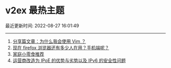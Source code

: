 # v2ex 最热主题

最近更新时间: 2022-08-27 16:01:49

--- 
1. [分享篇文章：为什么我会使用 Vim ？](https://www.v2ex.com/t/875730) 
2. [现在 firefox 浏览器还有多少人在用？手机端呢？](https://www.v2ex.com/t/875739) 
3. [家庭小零食推荐](https://www.v2ex.com/t/875741) 
4. [运营商改造为 IPoE 的优势与劣势以及 IPv6 的安全性问题](https://www.v2ex.com/t/875762) 
